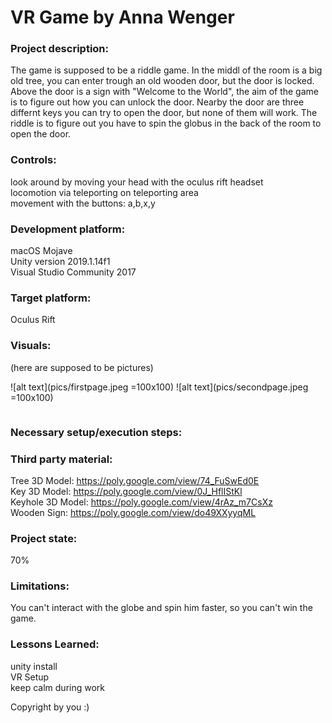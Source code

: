 # VR Game by Anna Wenger

### Project description: 
The game is supposed to be a riddle game.
In the middl of the room is a big old tree, you can enter trough an old wooden door, but the door is locked. Above the door is a sign with "Welcome to the World", the aim of the game is to figure out how you can unlock the door. 
Nearby the door are three differnt keys you can try to open the door, but none of them will work. The riddle is to figure out you have to spin the globus in the back of the room to open the door.

### Controls:
look around by moving your head with the oculus rift headset<br>
locomotion via teleporting on teleporting area<br>
movement with the buttons: a,b,x,y

### Development platform: 
macOS Mojave
<br>
Unity version 2019.1.14f1<br>
Visual Studio Community 2017

### Target platform: 
Oculus Rift 

### Visuals: 
(here are supposed to be pictures)
<!-- Screenshots (concept and experience), Video-->
![alt text](pics/firstpage.jpeg =100x100)
![alt text](pics/secondpage.jpeg =100x100)

<img scr="pics/firstpage.jpeg" width="500"> 
<img scr="pics/secondpage.jpeg" width="500">

### Necessary setup/execution steps: 
<!-- Installation process, e.g. step by step instructions that I can run the project after cloning it-->

### Third party material: 
Tree 3D Model: https://poly.google.com/view/74_FuSwEd0E<br>
Key 3D Model: https://poly.google.com/view/0J_HflIStKl<br>
Keyhole 3D Model: https://poly.google.com/view/4rAz_m7CsXz<br>
Wooden Sign: https://poly.google.com/view/do49XXyyqML<br>
<!-- (if used Fonts, Sounds, Music, Graphics, Materials, Code etc.)-->

### Project state: 
70%

### Limitations:
You can't interact with the globe and spin him faster, so you can't win the game.

### Lessons Learned: 
unity install<br>
VR Setup<br>
keep calm during work

Copyright by you :)
